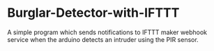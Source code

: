 # Burglar-Detector-with-IFTTT
A simple program which sends notifications to IFTTT maker webhook service when the arduino detects an intruder using the PIR sensor.
